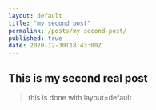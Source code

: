 ```yaml
---
layout: default
title: "my second post"
permalink: /posts/my-second-post/
published: true
date: 2020-12-30T18:43:00Z
---
```


## This is my second real post

> this is done with layout=default
